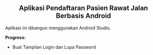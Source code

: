 <h2 align="center">Aplikasi Pendaftaran Pasien Rawat Jalan Berbasis Android</h2>

Aplikasi ini dibangun menggunakan Android Studio.

<b>Progress:</b>
- Buat Tampilan Login dan Lupa Password
